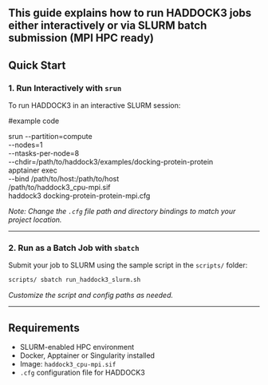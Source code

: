 This guide explains how to run HADDOCK3 jobs either interactively or via SLURM batch submission (MPI HPC ready)
---

##  Quick Start

###  1. Run Interactively with `srun`

To  run HADDOCK3 in an interactive SLURM session:

#example code

srun --partition=compute \
     --nodes=1 \
     --ntasks-per-node=8 \
     --chdir=/path/to/haddock3/examples/docking-protein-protein \
     apptainer exec \
     --bind /path/to/host:/path/to/host \
     /path/to/haddock3_cpu-mpi.sif \
     haddock3 docking-protein-protein-mpi.cfg

 *Note: Change the `.cfg` file path and directory bindings to match your project location.*

---

###  2. Run as a Batch Job with `sbatch`

Submit your job to SLURM using the sample script in the `scripts/` folder:

```bash
scripts/ sbatch run_haddock3_slurm.sh
```

 *Customize the script and config paths as needed.*

---




##  Requirements

- SLURM-enabled HPC environment
- Docker, Apptainer or Singularity installed
- Image: `haddock3_cpu-mpi.sif`
- `.cfg` configuration file for HADDOCK3

